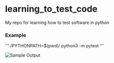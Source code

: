 # learning_to_test_code
My repo for learning how to test software in python

### Example
'''
/PYTHONPATH=$(pwd)/ python3 -m pytest
'''

![Sample Output](https://github.com/k-zehnder/learning_to_test_code/blob/main/usagePics/pytest_usage_current.png)
